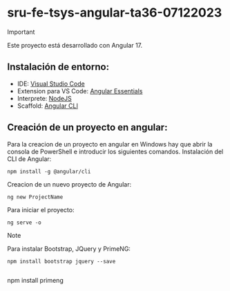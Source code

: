 # sru-fe-tsys-angular-ta36-07122023

> [!IMPORTANT]  
> Este proyecto está desarrollado con Angular 17.


## Instalación de entorno:
  - IDE: [Visual Studio Code](https://code.visualstudio.com/)
  - Extension para VS Code: [Angular Essentials](https://marketplace.visualstudio.com/items?itemName=johnpapa.angular-essentials)
  - Interprete: [NodeJS](https://nodejs.org/en)
  - Scaffold: [Angular CLI](https://angular.dev/tools/cli/setup-local)

## Creación de un proyecto en angular:
Para la creacion de un proyecto en angular en Windows hay que abrir la consola de PowerShell e introducir los siguientes comandos.
Instalación del CLI de Angular:
```
npm install -g @angular/cli
```
Creacion de un nuevo proyecto de Angular:
```
ng new ProjectName
```
Para iniciar el proyecto:
```
ng serve -o
```
> [!NOTE]
> Para instalar Bootstrap, JQuery y PrimeNG:
> ```
> npm install bootstrap jquery --save
> ```
> > ```
> npm install primeng
> ```


